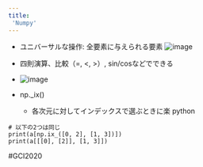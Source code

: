 ```yaml
---
title:
 'Numpy'
---
```


- ユニバーサルな操作: 全要素に与えられる要素
![image](https://gyazo.com/fef5839c70ce24aef6dd75cc07d4f122/thumb/1000)

- 四則演算、比較（=, <, >）, sin/cosなどでできる
- ![image](https://gyazo.com/006773ee04c86b03a84ed209c377b722/thumb/1000)
- np._ix()
    - 各次元に対してインデックスで選ぶときに楽
 python

```
# 以下の2つは同じ
print(a[np.ix_([0, 2], [1, 3])])
print(a[[[0], [2]], [1, 3]])
```

#GCI2020